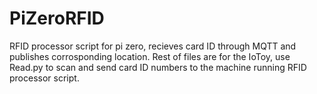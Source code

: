 # PiZeroRFID
RFID processor script for pi zero, recieves card ID through MQTT and publishes corrosponding location. Rest of files are for the
IoToy, use Read.py to scan and send card ID numbers to the machine running RFID processor script.
